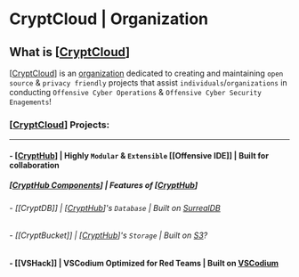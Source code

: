 # CryptCloud | Organization

## What is [[CryptCloud]]
[[CryptCloud]] is an [organization](https://github.com/CryptCloudCC) dedicated to creating and maintaining `open source` & `privacy friendly` projects that assist `individuals`/`organizations` in conducting `Offensive Cyber Operations` & `Offensive Cyber Security Enagements`! 

### [[CryptCloud]] Projects:
---
#### - [[CryptHub]] | Highly `Modular` & `Extensible` [[Offensive IDE]] | Built for collaboration
##### [[CryptHub Components]] | Features of [[CryptHub]]
###### - [[CryptDB]] | [[CryptHub]]'s `Database` | Built on [SurrealDB](https://SurrealDB.com)
###### - [[CryptBucket]] | [[CryptHub]]'s `Storage` | Built on [S3](https://aws.amazon.com/s3/)?

#### - [[VSHack]] | VSCodium Optimized for Red Teams | Built on [VSCodium](https://vscodium.com/)

[//begin]: # "Autogenerated link references for markdown compatibility"
[CryptCloud]: CryptCloud.md "CryptCloud | Organization"
[CryptHub]: <../docs/Projects/CryptHub Platform/CryptHub.md> "CryptHub | Offensive Cyber Platform"
[CryptHub Components]: <../docs/Projects/CryptHub Platform/CryptHub Components/CryptHub Components.md> "CryptHub Components | CryptCloud Organization"
[//end]: # "Autogenerated link references"
